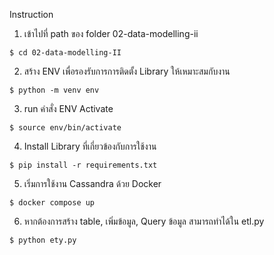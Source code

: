 Instruction

1. เข้าไปที่ path ของ folder 02-data-modelling-ii
```
$ cd 02-data-modelling-II
```
2. สร้าง ENV เพื่อรองรับการการติดตั้ง Library ให้เหมาะสมกับงาน
```
$ python -m venv env 
```
3. run คำสั่ง ENV Activate
```
$ source env/bin/activate
```
4. Install Library ที่เกี่ยวข้องกับการใช้งาน
```
$ pip install -r requirements.txt
```
5. เริ่มการใช้งาน Cassandra ด้วย Docker
```
$ docker compose up
```
6. หากต้องการสร้าง table, เพิ่มข้อมูล, Query ข้อมูล สามารถทำได้ใน etl.py
```
$ python ety.py
```

